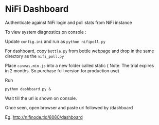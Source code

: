 # NiFi Dashboard
Authenticate against NiFi login and poll stats from NiFi instance

To view system diagnostics on console :

Update `config.ini` and run as 
`python nifipoll.py`

For dashboard, copy `bottle.py` from bottle webpage and drop in the same directory as the `nifi_poll.py`

Place `canvas.min.js` into a new folder called static ( Note: The trial expires in 2 months. So purchase full version for production use)

Run

`python dashboard.py &`

Wait till the url is shown on console.

Once seen, open browser and paste url followed by /dashboard

Eg. http://nifinode.tld/8080/dashboard
